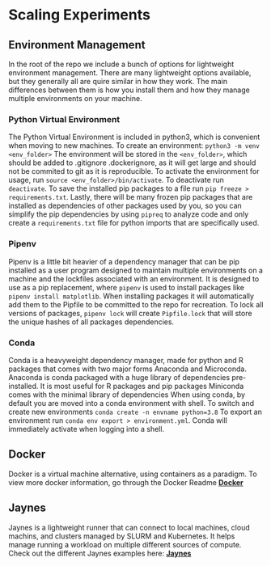 # Scaling Experiments

## Environment Management
In the root of the repo we include a bunch of options for lightweight environment management.  There are many lightweight options available, but they generally all are quire similar in how they work.  The main differences between them is how you install them and how they manage multiple environments on your machine.  

### Python Virtual Environment
The Python Virtual Environment is included in python3, which is convenient when moving to new machines.  To create an environment:
`python3 -m venv <env_folder>`
The environment will be stored in the `<env_folder>`, which should be added to .gitignore .dockerignore, as it will get large and should not be commited to git as it is reproducible.  To activate the environment for usage, run `source <env_folder>/bin/activate`.  To deactivate run `deactivate`.  To save the installed pip packages to a file run `pip freeze > requirements.txt`.  Lastly, there will be many frozen pip packages that are installed as dependencies of other packages used by you, so you can simplify the pip dependencies by using `pipreq` to analyze code and only create a `requirements.txt` file for python imports that are specifically used.

### Pipenv
Pipenv is a little bit heavier of a dependency manager that can be pip installed as a user program designed to maintain multiple environments on a machine and the lockfiles associated with an environment.  It is designed to use as a pip replacement, where `pipenv` is used to install packages like `pipenv install matplotlib`.  When installing packages it will automatically add them to the Pipfile to be committed to the repo for recreation.  To lock all versions of packages, `pipenv lock` will create `Pipfile.lock` that will store the unique hashes of all packages dependencies.

### Conda
Conda is a heavyweight dependency manager, made for python and R packages that comes with two major forms Anaconda and Microconda.
Anaconda is conda packaged with a huge library of dependencies pre-installed.  It is most useful for R packages and pip packages
Miniconda comes with the minimal library of dependencies
When using conda, by default you are moved into a conda environment with shell.  To switch and create new environments `conda create -n envname python=3.8`
To export an environment run `conda env export > environment.yml`.  Conda will immediately activate when logging into a shell.

## Docker
Docker is a virtual machine alternative, using containers as a paradigm.  To view more docker information, go through the Docker Readme
[**Docker**](docker/README.md)


## Jaynes
Jaynes is a lightweight runner that can connect to local machines, cloud machins, and clusters managed by SLURM and Kubernetes.  It helps manage running a workload on multiple different sources of compute.  Check out the different Jaynes examples here: [**Jaynes**](jaynes/README.md)



